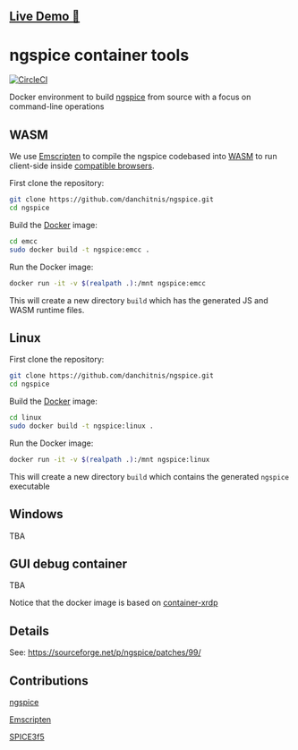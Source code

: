 ## [Live Demo 🚀](https://danchitnis.github.io/ngspice/emcc/)

# ngspice container tools

[![CircleCI](https://circleci.com/gh/danchitnis/ngspice.svg?style=svg)](https://circleci.com/gh/danchitnis/ngspice)

Docker environment to build [ngspice](https://sourceforge.net/p/ngspice/ngspice/ci/master/tree/) from source with a focus on command-line operations

## WASM

We use [Emscripten](https://emscripten.org/) to compile the ngspice codebased into [WASM](https://webassembly.org/) to run client-side inside [compatible browsers](https://caniuse.com/?search=wasm).

First clone the repository:

```bash
git clone https://github.com/danchitnis/ngspice.git
cd ngspice
```

Build the [Docker](https://www.docker.com/) image:

```bash
cd emcc
sudo docker build -t ngspice:emcc .
```

Run the Docker image:

```bash
docker run -it -v $(realpath .):/mnt ngspice:emcc
```

This will create a new directory `build` which has the generated JS and WASM runtime files.

## Linux

First clone the repository:

```bash
git clone https://github.com/danchitnis/ngspice.git
cd ngspice
```

Build the [Docker](https://www.docker.com/) image:

```bash
cd linux
sudo docker build -t ngspice:linux .
```

Run the Docker image:

```bash
docker run -it -v $(realpath .):/mnt ngspice:linux
```

This will create a new directory `build` which contains the generated `ngspice` executable

## Windows

TBA

## GUI debug container

TBA

Notice that the docker image is based on [container-xrdp](https://github.com/danchitnis/container-xrdp)

## Details

See: https://sourceforge.net/p/ngspice/patches/99/

## Contributions

[ngspice](https://sourceforge.net/p/ngspice/ngspice/ci/master/tree/)

[Emscripten](https://emscripten.org/)

[SPICE3f5](https://ptolemy.berkeley.edu/projects/embedded/pubs/downloads/spice/spice.html)
